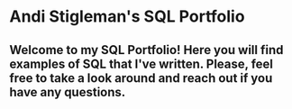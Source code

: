 # Andi Stigleman's SQL Portfolio

## Welcome to my SQL Portfolio! Here you will find examples of SQL that I've written. Please, feel free to take a look around and reach out if you have any questions.
